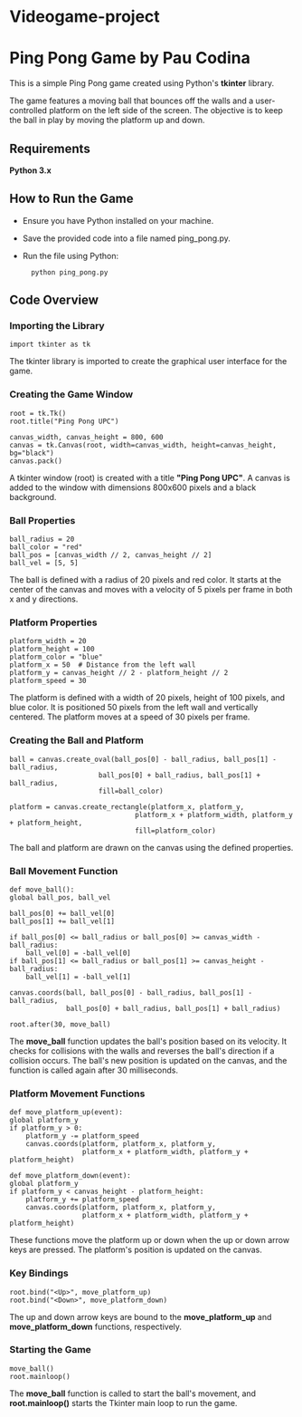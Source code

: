 # Videogame-project

# Ping Pong Game by Pau Codina
This is a simple Ping Pong game created using Python's **tkinter** library.

 The game features a moving ball that bounces off the walls and a user-controlled platform on the left side of the screen. The objective is to keep the ball in play by moving the platform up and down.

## Requirements
**Python 3.x**


## How to Run the Game

- Ensure you have Python installed on your machine.

- Save the provided code into a file named ping_pong.py.

- Run the file using Python:

        python ping_pong.py



## Code Overview

### Importing the Library

    import tkinter as tk


The tkinter library is imported to create the graphical user interface for the game.

### Creating the Game Window

    root = tk.Tk()
    root.title("Ping Pong UPC")

    canvas_width, canvas_height = 800, 600
    canvas = tk.Canvas(root, width=canvas_width, height=canvas_height, bg="black")
    canvas.pack()

A tkinter window (root) is created with a title **"Ping Pong UPC"**. A canvas is added to the window with dimensions 800x600 pixels and a black background.

### Ball Properties

    ball_radius = 20
    ball_color = "red"
    ball_pos = [canvas_width // 2, canvas_height // 2]
    ball_vel = [5, 5]  

The ball is defined with a radius of 20 pixels and red color. It starts at the center of the canvas and moves with a velocity of 5 pixels per frame in both x and y directions.

### Platform Properties

    platform_width = 20
    platform_height = 100
    platform_color = "blue"
    platform_x = 50  # Distance from the left wall
    platform_y = canvas_height // 2 - platform_height // 2
    platform_speed = 30

The platform is defined with a width of 20 pixels, height of 100 pixels, and blue color. It is positioned 50 pixels from the left wall and vertically centered. The platform moves at a speed of 30 pixels per frame.

### Creating the Ball and Platform

    ball = canvas.create_oval(ball_pos[0] - ball_radius, ball_pos[1] - ball_radius,
                          ball_pos[0] + ball_radius, ball_pos[1] + ball_radius,
                          fill=ball_color)

    platform = canvas.create_rectangle(platform_x, platform_y,
                                   platform_x + platform_width, platform_y + platform_height,
                                   fill=platform_color)

The ball and platform are drawn on the canvas using the defined properties.

### Ball Movement Function

    def move_ball():
    global ball_pos, ball_vel

    ball_pos[0] += ball_vel[0]
    ball_pos[1] += ball_vel[1]

    if ball_pos[0] <= ball_radius or ball_pos[0] >= canvas_width - ball_radius:
        ball_vel[0] = -ball_vel[0]
    if ball_pos[1] <= ball_radius or ball_pos[1] >= canvas_height - ball_radius:
        ball_vel[1] = -ball_vel[1]

    canvas.coords(ball, ball_pos[0] - ball_radius, ball_pos[1] - ball_radius,
                  ball_pos[0] + ball_radius, ball_pos[1] + ball_radius)

    root.after(30, move_ball)

The **move_ball** function updates the ball's position based on its velocity. It checks for collisions with the walls and reverses the ball's direction if a collision occurs. The ball's new position is updated on the canvas, and the function is called again after 30 milliseconds.

### Platform Movement Functions

    def move_platform_up(event):
    global platform_y
    if platform_y > 0:
        platform_y -= platform_speed
        canvas.coords(platform, platform_x, platform_y,
                      platform_x + platform_width, platform_y + platform_height)

    def move_platform_down(event):
    global platform_y
    if platform_y < canvas_height - platform_height:
        platform_y += platform_speed
        canvas.coords(platform, platform_x, platform_y,
                      platform_x + platform_width, platform_y + platform_height)

These functions move the platform up or down when the up or down arrow keys are pressed. The platform's position is updated on the canvas.

### Key Bindings

    root.bind("<Up>", move_platform_up)
    root.bind("<Down>", move_platform_down)

The up and down arrow keys are bound to the **move_platform_up** and **move_platform_down** functions, respectively.

### Starting the Game

    move_ball()
    root.mainloop()

The **move_ball** function is called to start the ball's movement, and **root.mainloop()** starts the Tkinter main loop to run the game.

